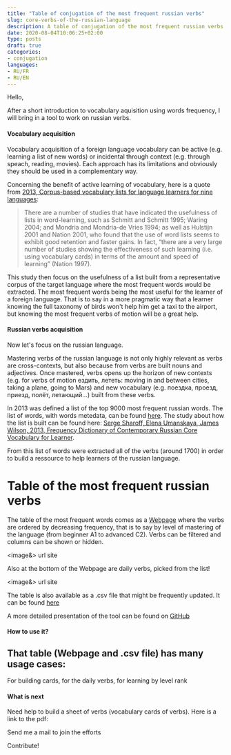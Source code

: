 ```yaml
---
title: "Table of conjugation of the most frequent russian verbs"
slug: core-verbs-of-the-russian-language
description: A table of conjugation of the most frequent russian verbs
date: 2020-08-04T10:06:25+02:00
type: posts
draft: true
categories:
- conjugation
languages:
- RU/FR
- RU/EN
---
```


Hello,

After a short introduction to vocabulary aquisition using words frequency, I will bring in a tool to work on russian verbs.

#### Vocabulary acquisition
Vocabulary acquisition of a foreign language vocabulary can be active (e.g. learning a list of new words) or incidental through context (e.g. through speach, reading, movies). Each approach has its limitations and obviously they should be used in a complementary way.

Concerning the benefit of active learning of vocabulary, here is a quote from [2013, Corpus-based vocabulary lists for language learners for nine languages](http://corpus.leeds.ac.uk/serge/publications/2014-LREV-kelly.pdf):

> There are a number of studies that have indicated the usefulness of lists in word-learning, such as Schmitt and Schmitt 1995; Waring 2004; and Mondria and Mondria-de Vries 1994; as well as Hulstijn 2001 and Nation 2001, who found that the use of word lists seems to exhibit good retention and faster gains. In fact, “there are a very large number of studies showing the effectiveness of such learning (i.e. using vocabulary cards) in terms of the amount and speed of learning” (Nation 1997).



This study then focus on the usefulness of a list built from a representative corpus of the target language where the most frequent words would be extracted. The most frequent words being the most useful for the learner of a foreign language. That is to say in a more pragmatic way that a learner knowing the full taxonomy of birds won't help him get a taxi to the airport, but knowing the most frequent verbs of motion will be a great help.


#### Russian verbs acquisition

Now let's focus on the russian language.

Mastering verbs of the russian language is not only highly relevant as verbs are cross-contexts, but also because from verbs are built nouns and adjectives.
Once mastered, verbs opens up the horizon of new contexts (e.g. for verbs of motion ездить, лететь: moving in and between cities, taking a plane, going to Mars) and new vocabulary (e.g. поездка, проезд, приезд, полёт, летающий...) built from these verbs.

In 2013 was defined a list of the top 9000 most frequent russian words.
The list of words, with words metedata, can be found [here](http://corpus.leeds.ac.uk/serge/kelly/). The study about how the list is built can be found here: [Serge Sharoff, Elena Umanskaya, James Wilson, 2013, Frequency Dictionary of Contemporary Russian Core Vocabulary for Learner](http://corpus.leeds.ac.uk/serge/publications/2013-routledge-intro.pdf).


From this list of words were extracted all of the verbs (around 1700) in order to build a ressource to help learners of the russian language.


# Table of the most frequent russian verbs

The table of the most frequent words comes as a [Webpage](https://storkst.github.io/CoreRussianVerbs/) where the verbs are ordered by decreasing frequency, that is to say by level of mastering of the language (from beginner A1 to advanced C2). Verbs can be filtered and columns can be shown or hidden.

<image&> url site

Also at the bottom of the Webpage are daily verbs, picked from the list!

<image&> url site

The table is also available as a .csv file that might be frequently updated. It can be found [here](https://raw.githubusercontent.com/StorkST/CoreRussianVerbs/master/RussianVerbsClassification.csv)

A more detailed presentation of the tool can be found on [GitHub](https://github.com/StorkST/CoreRussianVerbs)


#### How to use it?

That table (Webpage and .csv file) has many usage cases:
- 
For building cards, for the daily verbs, for learning by level rank


#### What is next

Need help to build a sheet of verbs (vocabulary cards of verbs). Here is a link to the pdf:

Send me a mail to join the efforts

Contribute!


